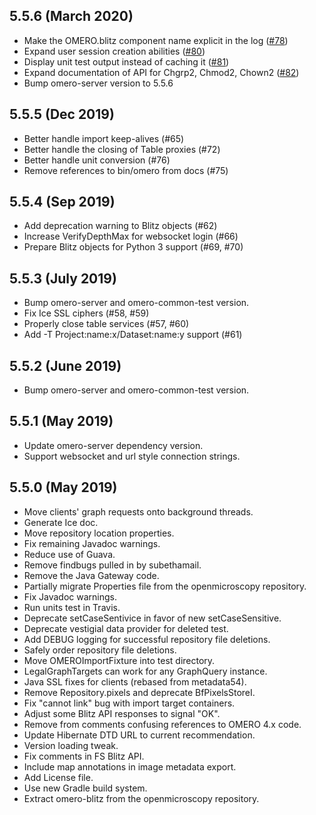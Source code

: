 5.5.6 (March 2020)
------------------

- Make the OMERO.blitz component name explicit in the log
  ([#78](https://github.com/ome/omero-blitz/pull/78))
- Expand user session creation abilities
  ([#80](https://github.com/ome/omero-blitz/pull/80))
- Display unit test output instead of caching it
  ([#81](https://github.com/ome/omero-blitz/pull/81))
- Expand documentation of API for Chgrp2, Chmod2, Chown2
  ([#82](https://github.com/ome/omero-blitz/pull/82))
- Bump omero-server version to 5.5.6

5.5.5 (Dec 2019)
----------------

- Better handle import keep-alives (#65)
- Better handle the closing of Table proxies (#72)
- Better handle unit conversion (#76)
- Remove references to bin/omero from docs (#75)

5.5.4 (Sep 2019)
----------------

- Add deprecation warning to Blitz objects (#62)
- Increase VerifyDepthMax for websocket login (#66)
- Prepare Blitz objects for Python 3 support (#69, #70)

5.5.3 (July 2019)
-----------------

- Bump omero-server and omero-common-test version.
- Fix Ice SSL ciphers (#58, #59)
- Properly close table services (#57, #60)
- Add -T Project:name:x/Dataset:name:y support (#61)

5.5.2 (June 2019)
-----------------

- Bump omero-server and omero-common-test version.

5.5.1 (May 2019)
----------------

- Update omero-server dependency version.
- Support websocket and url style connection strings.

5.5.0 (May 2019)
----------------

- Move clients' graph requests onto background threads.
- Generate Ice doc.
- Move repository location properties.
- Fix remaining Javadoc warnings.
- Reduce use of Guava.
- Remove findbugs pulled in by subethamail.
- Remove the Java Gateway code.
- Partially migrate Properties file from the openmicroscopy repository.
- Fix Javadoc warnings.
- Run units test in Travis.
- Deprecate setCaseSentivice in favor of new setCaseSensitive.
- Deprecate vestigial data provider for deleted test.
- Add DEBUG logging for successful repository file deletions.
- Safely order repository file deletions.
- Move OMEROImportFixture into test directory.
- LegalGraphTargets can work for any GraphQuery instance.
- Java SSL fixes for clients (rebased from metadata54).
- Remove Repository.pixels and deprecate BfPixelsStoreI.
- Fix "cannot link" bug with import target containers.
- Adjust some Blitz API responses to signal "OK".
- Remove from comments confusing references to OMERO 4.x code.
- Update Hibernate DTD URL to current recommendation.
- Version loading tweak.
- Fix comments in FS Blitz API.
- Include map annotations in image metadata export.
- Add License file.
- Use new Gradle build system.
- Extract omero-blitz from the openmicroscopy repository.
